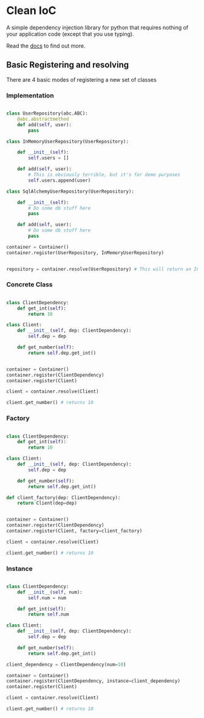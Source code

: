 # Clean IoC
A simple dependency injection library for python that requires nothing of your application code (except that you use typing).


Read the [docs](https://peter-daly.github.io/clean_ioc/) to find out more.


## Basic Registering and resolving

There are 4 basic modes of registering a new set of classes

### Implementation

```python

class UserRepository(abc.ABC):
    @abc.abstractmethod
    def add(self, user):
        pass

class InMemoryUserRepository(UserRepository):

    def __init__(self):
        self.users = []

    def add(self, user):
        # This is obviously terrible, but it's for demo purposes
        self.users.append(user)

class SqlAlchemyUserRepository(UserRepository):

    def __init__(self):
        # Do some db stuff here
        pass

    def add(self, user):
        # Do some db stuff here
        pass

container = Container()
container.register(UserRepository, InMemoryUserRepository)


repository = container.resolve(UserRepository) # This will return an InMemoryUserRepository

```

### Concrete Class

```python

class ClientDependency:
    def get_int(self):
        return 10

class Client:
    def __init__(self, dep: ClientDependency):
        self.dep = dep

    def get_number(self):
        return self.dep.get_int()


container = Container()
container.register(ClientDependency)
container.register(Client)

client = container.resolve(Client)

client.get_number() # returns 10

```

### Factory

```python

class ClientDependency:
    def get_int(self):
        return 10

class Client:
    def __init__(self, dep: ClientDependency):
        self.dep = dep

    def get_number(self):
        return self.dep.get_int()

def client_factory(dep: ClientDependency):
    return Client(dep=dep)


container = Container()
container.register(ClientDependency)
container.register(Client, factory=client_factory)

client = container.resolve(Client)

client.get_number() # returns 10

```


### Instance

```python

class ClientDependency:
    def __init__(self, num):
        self.num = num

    def get_int(self):
        return self.num

class Client:
    def __init__(self, dep: ClientDependency):
        self.dep = dep

    def get_number(self):
        return self.dep.get_int()

client_dependency = ClientDependency(num=10)

container = Container()
container.register(ClientDependency, instance=client_dependency)
container.register(Client)

client = container.resolve(Client)

client.get_number() # returns 10

```

